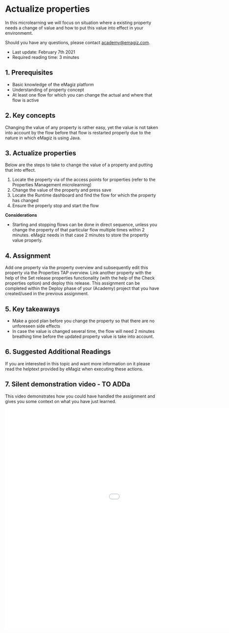 # Actualize properties

In this microlearning we will focus on situation where a existing property needs a change of value and how to put this value into effect in your environmemt.

Should you have any questions, please contact academy@emagiz.com.

- Last update: February 7th 2021
- Required reading time: 3 minutes

## 1. Prerequisites
- Basic knowledge of the eMagiz platform
- Understanding of property concept
- At least one flow for which you can change the actual and where that flow is active

## 2. Key concepts
Changing the value of any property is rather easy, yet the value is not taken into account by the flow before that flow is restarted properly due to the nature in which eMagiz is using Java.

## 3. Actualize properties

Below are the steps to take to change the value of a property and putting that into effect.

1. Locate the property via of the access points for properties (refer to the Properties Management microlearning)
2. Change the value of the property and press save
3. Locate the Runtime dashboard and find the flow for which the property has changed
4. Ensure the properly stop and start the flow

**Considerations**
- Starting and stopping flows can be done in direct sequence, unless you change the property of that particular flow multiple times within 2 minutes. eMagiz needs in that case 2 minutes to store the propertly value properly.


## 4. Assignment

Add one property via the property overview and subsequently edit this property via the Properties TAP overview.
Link another property with the help of the Set release properties functionality (with the help of the Check properties option) and deploy this release.
This assignment can be completed within the Deploy phase of your (Academy) project that you have created/used in the previous assignment.

## 5. Key takeaways

- Make a good plan before you change the property so that there are no unforeseen side effects
- In case the value is changed several time, the flow will need 2 minutes breathing time before the updated property value is take into account.

## 6. Suggested Additional Readings

If you are interested in this topic and want more information on it please read the helptext provided by eMagiz when executing these actions.

## 7. Silent demonstration video - TO ADDa

This video demonstrates how you could have handled the assignment and gives you some context on what you have just learned.

<iframe width="1280" height="720" src="../../vid/microlearning/microlearning-property-management.mp4" frameborder="0" allow="accelerometer; autoplay; clipboard-write; encrypted-media; gyroscope; picture-in-picture" allowfullscreen></iframe>